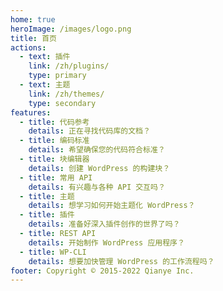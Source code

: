 ```yaml
---
home: true
heroImage: /images/logo.png
title: 首页
actions:
  - text: 插件
    link: /zh/plugins/
    type: primary
  - text: 主题
    link: /zh/themes/
    type: secondary
features:
  - title: 代码参考
    details: 正在寻找代码库的文档？
  - title: 编码标准
    details: 希望确保您的代码符合标准？
  - title: 块编辑器
    details: 创建 WordPress 的构建块？
  - title: 常用 API
    details: 有兴趣与各种 API 交互吗？
  - title: 主题
    details: 想学习如何开始主题化 WordPress？
  - title: 插件
    details: 准备好深入插件创作的世界了吗？
  - title: REST API
    details: 开始制作 WordPress 应用程序？
  - title: WP-CLI
    details: 想要加快管理 WordPress 的工作流程吗？
footer: Copyright © 2015-2022 Qianye Inc.
---
```

